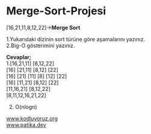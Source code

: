 # Merge-Sort-Projesi
[16,21,11,8,12,22]->**Merge Sort**  

1.Yukarıdaki dizinin sort türüne göre aşamalarını yazınız.  
2.Big-O gösterimini yazınız.  

**Cevaplar;**  
1.[16,21,11] [8,12,22]  
[16] [21,11] [8,12] [22]  
[16] [21] [11] [8] [12] [22]  
[16] [11,21] [8,12] [22]  
[11,16,21] [8,12,22]  
[8,11,12,16,21,22]  

2. O(nlogn)  

www.kodluyoruz.org  
www.patika.dev
